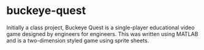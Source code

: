 # buckeye-quest
Initially a class project, Buckeye Quest is a single-player educational video game designed by engineers for engineers. This was written using MATLAB and is a two-dimension styled game using sprite sheets.
